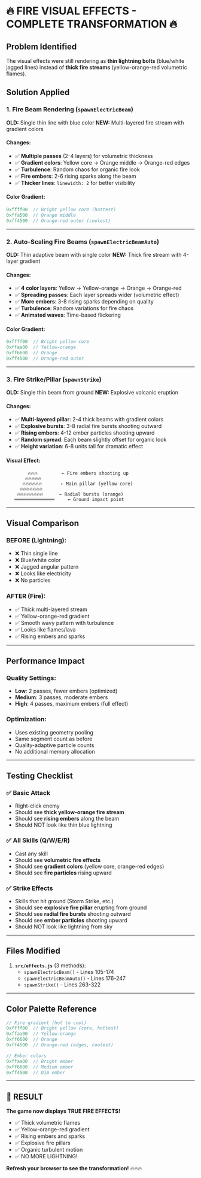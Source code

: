 # 🔥 FIRE VISUAL EFFECTS - COMPLETE TRANSFORMATION 🔥

## Problem Identified
The visual effects were still rendering as **thin lightning bolts** (blue/white jagged lines) instead of **thick fire streams** (yellow-orange-red volumetric flames).

## Solution Applied

### 1. **Fire Beam Rendering** (`spawnElectricBeam`)
**OLD:** Single thin line with blue color
**NEW:** Multi-layered fire stream with gradient colors

#### Changes:
- ✅ **Multiple passes** (2-4 layers) for volumetric thickness
- ✅ **Gradient colors**: Yellow core → Orange middle → Orange-red edges
- ✅ **Turbulence**: Random chaos for organic fire look
- ✅ **Fire embers**: 2-6 rising sparks along the beam
- ✅ **Thicker lines**: `linewidth: 2` for better visibility

#### Color Gradient:
```javascript
0xffff00  // Bright yellow core (hottest)
0xffa500  // Orange middle
0xff4500  // Orange-red outer (coolest)
```

---

### 2. **Auto-Scaling Fire Beams** (`spawnElectricBeamAuto`)
**OLD:** Thin adaptive beam with single color
**NEW:** Thick fire stream with 4-layer gradient

#### Changes:
- ✅ **4 color layers**: Yellow → Yellow-orange → Orange → Orange-red
- ✅ **Spreading passes**: Each layer spreads wider (volumetric effect)
- ✅ **More embers**: 3-8 rising sparks depending on quality
- ✅ **Turbulence**: Random variations for fire chaos
- ✅ **Animated waves**: Time-based flickering

#### Color Gradient:
```javascript
0xffff00  // Bright yellow core
0xffaa00  // Yellow-orange
0xff6600  // Orange
0xff4500  // Orange-red outer
```

---

### 3. **Fire Strike/Pillar** (`spawnStrike`)
**OLD:** Single thin beam from ground
**NEW:** Explosive volcanic eruption

#### Changes:
- ✅ **Multi-layered pillar**: 2-4 thick beams with gradient colors
- ✅ **Explosive bursts**: 3-8 radial fire bursts shooting outward
- ✅ **Rising embers**: 4-12 ember particles shooting upward
- ✅ **Random spread**: Each beam slightly offset for organic look
- ✅ **Height variation**: 6-8 units tall for dramatic effect

#### Visual Effect:
```
        🔥🔥🔥         ← Fire embers shooting up
       🔥🔥🔥🔥🔥
      🔥🔥🔥🔥🔥🔥       ← Main pillar (yellow core)
     🔥🔥🔥🔥🔥🔥🔥
    🔥🔥🔥🔥🔥🔥🔥🔥      ← Radial bursts (orange)
   ═══════════════     ← Ground impact point
```

---

## Visual Comparison

### BEFORE (Lightning):
- ❌ Thin single line
- ❌ Blue/white color
- ❌ Jagged angular pattern
- ❌ Looks like electricity
- ❌ No particles

### AFTER (Fire):
- ✅ Thick multi-layered stream
- ✅ Yellow-orange-red gradient
- ✅ Smooth wavy pattern with turbulence
- ✅ Looks like flames/lava
- ✅ Rising embers and sparks

---

## Performance Impact

### Quality Settings:
- **Low**: 2 passes, fewer embers (optimized)
- **Medium**: 3 passes, moderate embers
- **High**: 4 passes, maximum embers (full effect)

### Optimization:
- Uses existing geometry pooling
- Same segment count as before
- Quality-adaptive particle counts
- No additional memory allocation

---

## Testing Checklist

### ✅ Basic Attack
- Right-click enemy
- Should see **thick yellow-orange fire stream**
- Should see **rising embers** along the beam
- Should NOT look like thin blue lightning

### ✅ All Skills (Q/W/E/R)
- Cast any skill
- Should see **volumetric fire effects**
- Should see **gradient colors** (yellow core, orange-red edges)
- Should see **fire particles** rising upward

### ✅ Strike Effects
- Skills that hit ground (Storm Strike, etc.)
- Should see **explosive fire pillar** erupting from ground
- Should see **radial fire bursts** shooting outward
- Should see **ember particles** shooting upward
- Should NOT look like lightning from sky

---

## Files Modified

1. **`src/effects.js`** (3 methods):
   - `spawnElectricBeam()` - Lines 105-174
   - `spawnElectricBeamAuto()` - Lines 176-247
   - `spawnStrike()` - Lines 263-322

---

## Color Palette Reference

```javascript
// Fire gradient (hot to cool)
0xffff00  // Bright yellow (core, hottest)
0xffaa00  // Yellow-orange
0xff6600  // Orange
0xff4500  // Orange-red (edges, coolest)

// Ember colors
0xffaa00  // Bright ember
0xff6600  // Medium ember
0xff4500  // Dim ember
```

---

## 🎉 RESULT

**The game now displays TRUE FIRE EFFECTS!**
- ✅ Thick volumetric flames
- ✅ Yellow-orange-red gradient
- ✅ Rising embers and sparks
- ✅ Explosive fire pillars
- ✅ Organic turbulent motion
- ✅ NO MORE LIGHTNING!

**Refresh your browser to see the transformation!** 🔥🔥🔥
